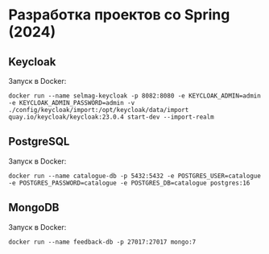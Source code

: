 # Разработка проектов со Spring (2024)

## Keycloak

Запуск в Docker:

```shell
docker run --name selmag-keycloak -p 8082:8080 -e KEYCLOAK_ADMIN=admin -e KEYCLOAK_ADMIN_PASSWORD=admin -v ./config/keycloak/import:/opt/keycloak/data/import quay.io/keycloak/keycloak:23.0.4 start-dev --import-realm
```

## PostgreSQL

Запуск в Docker:

```shell
docker run --name catalogue-db -p 5432:5432 -e POSTGRES_USER=catalogue -e POSTGRES_PASSWORD=catalogue -e POSTGRES_DB=catalogue postgres:16
```

## MongoDB

Запуск в Docker:

```shell
docker run --name feedback-db -p 27017:27017 mongo:7
```